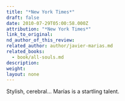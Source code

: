 ```yaml
---
title: "*New York Times*"
draft: false
date: 2010-07-29T05:00:58.000Z
attribution: "*New York Times*"
link_to_original:
nd_author_of_this_review:
related_author: author/javier-marias.md
related_books:
  - book/all-souls.md
description:
weight:
layout: none
---
```

Stylish, cerebral... Marías is a startling talent.

